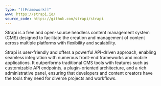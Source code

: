 ```yaml
---
type: "[[Framework]]"
www: https://strapi.io/
source_code: https://github.com/strapi/strapi
---
```


Strapi is a free and open-source headless content management system (CMS) designed to facilitate the creation and management of content across multiple platforms with flexibility and scalability.

Strapi is user-friendly and offers a powerful API-driven approach, enabling seamless integration with numerous front-end frameworks and mobile applications. It outperforms traditional CMS tools with features such as customizable API endpoints, a plugin-oriented architecture, and a rich administrative panel, ensuring that developers and content creators have the tools they need for diverse projects and workflows.